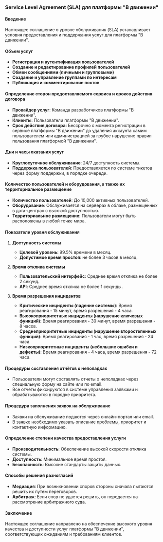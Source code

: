 ### Service Level Agreement (SLA) для платформы "В движении"

#### Введение
Настоящее соглашение о уровне обслуживания (SLA) устанавливает условия предоставления и поддержания услуг для платформы "В движении".

#### Объем услуг
- **Регистрация и аутентификация пользователей**
- **Создание и редактирование профилей пользователей**
- **Обмен сообщениями (личными и групповыми)**
- **Создание и управление группами по интересам**
- **Публикация и комментирование постов**

#### Определение сторон предоставляемого сервиса и сроков действия договора
- **Провайдер услуг**: Команда разработчиков платформы "В движении".
- **Клиенты**: Пользователи платформы "В движении".
- **Срок действия договора**: Бессрочно с момента регистрации в сервисе платформы "В движении" до удаления аккаунта самим пользователем или администрацией за грубое нарушение правил пользования платформой "В движении".

#### Дни и часы оказания услуг
- **Круглосуточное обслуживание**: 24/7 доступность системы.
- **Поддержка пользователей**: Предоставляется по системе тикетов через форму поддержки, в порядке очереди.

#### Количество пользователей и оборудования, а также их территориальное размещение
- **Количество пользователей**: До 10,000 активных пользователей.
- **Оборудование**: Обслуживается на серверах в облаке, размещенных в дата-центрах с высокой доступностью.
- **Территориальное размещение**: Пользователи могут быть расположены в любой точке мира.

#### Показатели уровня обслуживания

1. **Доступность системы**
   - **Целевой уровень**: 99.5% времени в месяц.
   - **Допустимое время простоя**: не более 3 часов в месяц.

2. **Время отклика системы**
   - **Пользовательский интерфейс**: Среднее время отклика не более 2 секунд.
   - **API**: Среднее время отклика не более 1 секунды.

3. **Время разрешения инцидентов**
   - **Критические инциденты (падение системы)**: Время реагирования - 15 минут, время разрешения - 4 часа.
   - **Высокоприоритетные инциденты (нарушение ключевых функций)**: Время реагирования - 30 минут, время разрешения - 8 часов.
   - **Среднеприоритетные инциденты (нарушение второстепенных функций)**: Время реагирования - 1 час, время разрешения - 24 часа.
   - **Низкоприоритетные инциденты (небольшие ошибки и дефекты)**: Время реагирования - 4 часа, время разрешения - 72 часа.

#### Процедуры составления отчётов о неполадках
- Пользователи могут составлять отчеты о неполадках через специальную форму на сайте или по email.
- Все отчеты фиксируются в системе управления заявками и обрабатываются в порядке приоритета.

#### Процедура заполнения заявок на обслуживание
- Заявки на обслуживание подаются через онлайн-портал или email.
- В заявке необходимо указать описание проблемы, приоритет и контактную информацию.

#### Определение степени качества предоставления услуги
- **Производительность**: Обеспечение высокой скорости отклика системы.
- **Доступность**: Минимальное время простоя.
- **Безопасность**: Высокие стандарты защиты данных.

#### Способы решения разногласий
- **Медиация**: При возникновении споров стороны сначала пытаются решить их путем переговоров.
- **Арбитраж**: Если спор не удается решить, он передается на рассмотрение арбитражного суда.

#### Заключение
Настоящее соглашение направлено на обеспечение высокого уровня качества и доступности услуг платформы "В движении", соответствующих ожиданиям и требованиям клиентов.
